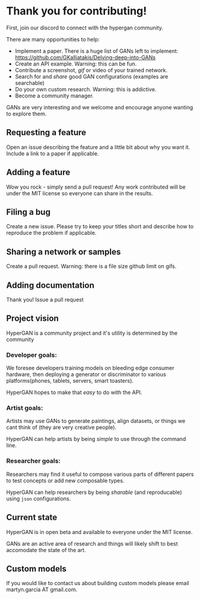 # Thank you for contributing!


First, join our discord to connect with the hypergan community.

There are many opportunities to help:

* Implement a paper.  There is a huge list of GANs left to implement: https://github.com/GKalliatakis/Delving-deep-into-GANs
* Create an API example.  Warning: this can be fun.
* Contribute a screenshot, _gif_ or video of your trained network.
* Search for and _share_ good GAN configurations (examples are searchable)
* Do your own custom research.  Warning: this is addictive.
* Become a community manager.

GANs are very interesting and we welcome and encourage anyone wanting to explore them.

## Requesting a feature

Open an issue describing the feature and a little bit about why you want it.  Include a link to a paper if applicable. 

## Adding a feature

Wow you rock - simply send a pull request!  Any work contributed will be under the MIT license so everyone can share in the results.

## Filing a bug

Create a new issue.  Please try to keep your titles short and describe how to reproduce the problem if applicable.

## Sharing a network or samples

Create a pull request.  Warning: there is a file size github limit on gifs. 

## Adding documentation

Thank you!  Issue a pull request

## Project vision

HyperGAN is a community project and it's utility is determined by the community

### Developer goals:

We foresee developers training models on bleeding edge consumer hardware, then deploying a generator or discriminator to various platforms(phones, tablets, servers, smart toasters).  

HyperGAN hopes to make that *easy* to do with the API.

### Artist goals:

Artists may use GANs to generate paintings, align datasets, or things we cant think of (they are very creative people).  

HyperGAN can help artists by being *simple* to use through the command line.

### Researcher goals:

Researchers may find it useful to compose various parts of different papers to test concepts or add new composable types.  

HyperGAN can help researchers by being *sharable* (and reproducable) using `json` configurations.

## Current state

HyperGAN is in open beta and available to everyone under the MIT license.

GANs are an active area of research and things will likely shift to best accomodate the state of the art.

## Custom models

If you would like to contact us about building custom models please email martyn.garcia AT gmail.com.

